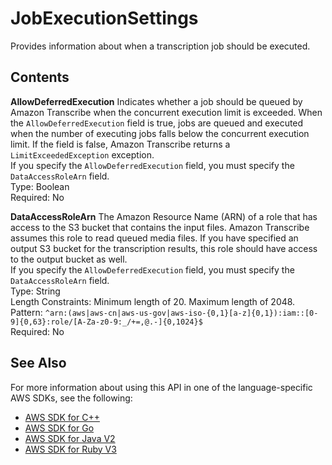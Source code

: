 # JobExecutionSettings<a name="API_JobExecutionSettings"></a>

Provides information about when a transcription job should be executed\.

## Contents<a name="API_JobExecutionSettings_Contents"></a>

 **AllowDeferredExecution**   <a name="transcribe-Type-JobExecutionSettings-AllowDeferredExecution"></a>
Indicates whether a job should be queued by Amazon Transcribe when the concurrent execution limit is exceeded\. When the `AllowDeferredExecution` field is true, jobs are queued and executed when the number of executing jobs falls below the concurrent execution limit\. If the field is false, Amazon Transcribe returns a `LimitExceededException` exception\.  
If you specify the `AllowDeferredExecution` field, you must specify the `DataAccessRoleArn` field\.  
Type: Boolean  
Required: No

 **DataAccessRoleArn**   <a name="transcribe-Type-JobExecutionSettings-DataAccessRoleArn"></a>
The Amazon Resource Name \(ARN\) of a role that has access to the S3 bucket that contains the input files\. Amazon Transcribe assumes this role to read queued media files\. If you have specified an output S3 bucket for the transcription results, this role should have access to the output bucket as well\.  
If you specify the `AllowDeferredExecution` field, you must specify the `DataAccessRoleArn` field\.  
Type: String  
Length Constraints: Minimum length of 20\. Maximum length of 2048\.  
Pattern: `^arn:(aws|aws-cn|aws-us-gov|aws-iso-{0,1}[a-z]{0,1}):iam::[0-9]{0,63}:role/[A-Za-z0-9:_/+=,@.-]{0,1024}$`   
Required: No

## See Also<a name="API_JobExecutionSettings_SeeAlso"></a>

For more information about using this API in one of the language\-specific AWS SDKs, see the following:
+  [ AWS SDK for C\+\+](https://docs.aws.amazon.com/goto/SdkForCpp/transcribe-2017-10-26/JobExecutionSettings) 
+  [ AWS SDK for Go](https://docs.aws.amazon.com/goto/SdkForGoV1/transcribe-2017-10-26/JobExecutionSettings) 
+  [ AWS SDK for Java V2](https://docs.aws.amazon.com/goto/SdkForJavaV2/transcribe-2017-10-26/JobExecutionSettings) 
+  [ AWS SDK for Ruby V3](https://docs.aws.amazon.com/goto/SdkForRubyV3/transcribe-2017-10-26/JobExecutionSettings) 